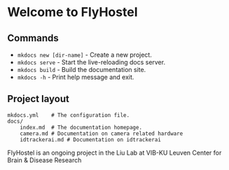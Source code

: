 # Welcome to FlyHostel

## Commands

* `mkdocs new [dir-name]` - Create a new project.
* `mkdocs serve` - Start the live-reloading docs server.
* `mkdocs build` - Build the documentation site.
* `mkdocs -h` - Print help message and exit.

## Project layout

    mkdocs.yml    # The configuration file.
    docs/
        index.md  # The documentation homepage.
        camera.md # Documentation on camera related hardware
        idtrackerai.md # Documentation on idtrackerai


FlyHostel is an ongoing project in the Liu Lab at VIB-KU Leuven Center for Brain & Disease Research
